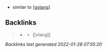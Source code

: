 - similar to [[golang]]

[//begin]: # "Autogenerated link references for markdown compatibility"
[golang]: golang.md "golang"
[//end]: # "Autogenerated link references"

## Backlinks

> - [](2021-05-09.md)
>   - [[vlang]]

_Backlinks last generated 2022-01-28 07:55:20_
